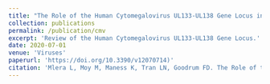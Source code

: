 ```yaml
---
title: "The Role of the Human Cytomegalovirus UL133-UL138 Gene Locus in Latency and Reactivation"
collection: publications
permalink: /publication/cmv
excerpt: 'Review of the Human Cytomegalovirus UL133-UL138 Gene Locus.'
date: 2020-07-01
venue: 'Viruses'
paperurl: 'https://doi.org/10.3390/v12070714)'
citation: 'Mlera L, Moy M, Maness K, Tran LN, Goodrum FD. The Role of the Human Cytomegalovirus UL133-UL138 Gene Locus in Latency and Reactivation. Viruses. 2020; 12(7):714.'
---
```

